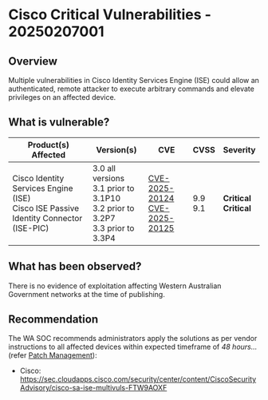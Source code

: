 # Cisco Critical Vulnerabilities - 20250207001

## Overview

Multiple vulnerabilities in Cisco Identity Services Engine (ISE) could allow an authenticated, remote attacker to execute arbitrary commands and elevate privileges on an affected device.

## What is vulnerable?

| Product(s) Affected                                                                      | Version(s)                                                                                      | CVE                                                                                                                                      | CVSS         | Severity                       |
| ---------------------------------------------------------------------------------------- | ----------------------------------------------------------------------------------------------- | ---------------------------------------------------------------------------------------------------------------------------------------- | ------------ | ------------------------------ |
| Cisco Identity Services Engine (ISE) <br> Cisco ISE Passive Identity Connector (ISE-PIC) | 3.0 all versions <br> 3.1 prior to 3.1P10 <br> 3.2 prior to 3.2P7 <br> 3.3 prior to 3.3P4 | [CVE-2025-20124](https://nvd.nist.gov/vuln/detail/CVE-2025-20124) <br> [CVE-2025-20125](https://nvd.nist.gov/vuln/detail/CVE-2025-20125) | 9.9 <br> 9.1 | **Critical** <br> **Critical** |

## What has been observed?

There is no evidence of exploitation affecting Western Australian Government networks at the time of publishing.

## Recommendation

The WA SOC recommends administrators apply the solutions as per vendor instructions to all affected devices within expected timeframe of *48 hours...* (refer [Patch Management](../guidelines/patch-management.md)):

- Cisco: <https://sec.cloudapps.cisco.com/security/center/content/CiscoSecurityAdvisory/cisco-sa-ise-multivuls-FTW9AOXF>
